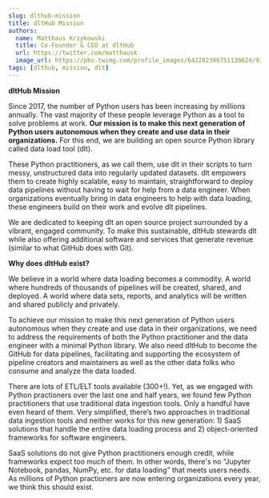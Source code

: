 ```yaml
---
slug: dlthub-mission
title: dltHub Mission
authors:
  name: Matthaus Krzykowski
  title: Co-Founder & CEO at dltHub
  url: https://twitter.com/matthausk
  image_url: https://pbs.twimg.com/profile_images/642282396751130624/9ixo0Opj_400x400.jpg
tags: [dlthub, mission, dlt]
---
```


**dltHub Mission** 

Since 2017, the number of Python users has been increasing by millions annually. The vast majority of these people leverage Python as a tool to solve problems at work. **Our mission is to make this next generation of Python users autonomous when they create and use data in their organizations.** For this end, we are building an open source Python library called data load tool (dlt).

These Python practitioners, as we call them, use dlt in their scripts to turn messy, unstructured data into regularly updated datasets. dlt empowers them to create highly scalable, easy to maintain, straightforward to deploy data pipelines without having to wait for help from a data engineer. When organizations eventually bring in data engineers to help with data loading, these engineers build on their work and evolve dlt pipelines. 

We are dedicated to keeping dlt an open source project surrounded by a vibrant, engaged community. To make this sustainable, dltHub stewards dlt while also offering additional software and services that generate revenue (similar to what GitHub does with Git).

**Why does dltHub exist?** 

We believe in a world where data loading becomes a commodity. A world where hundreds of thousands of pipelines will be created, shared, and deployed. A world where data sets, reports, and analytics will be written and shared publicly and privately.

To achieve our mission to make this next generation of Python users autonomous when they create and use data in their organizations, we need to address the requirements of both the Python practitioner and the data engineer with a minimal Python library. We also need dltHub to become the GitHub for data pipelines, facilitating and supporting the ecosystem of pipeline creators and maintainers as well as the other data folks who consume and analyze the data loaded.

There are lots of ETL/ELT tools available (300+!). Yet, as we engaged with Python practioners over the last one and half years, we found few Python practitioners that use traditional data ingestion tools. Only a handful have even heard of them. Very simplified, there’s two approaches in traditional data ingestion tools and neither works for this new generation: 1) SaaS solutions that handle the entire data loading process and 2) object-oriented frameworks for software engineers. 

SaaS solutions do not give Python practitioners enough credit, while frameworks expect too much of them. In other words, there's no “Jupyter Notebook, pandas, NumPy, etc. for data loading” that meets users needs. As millions of Python practioners are now entering organizations every year, we think this should exist.